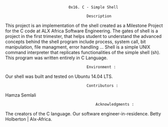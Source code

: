                                 0x16. C - Simple Shell

                                        Description

This project is an implementation of the shell created as a Milestone Project for the C code at ALX Africa Software Engineering.
The gates of shell is a project in the first trimester, that helps student to understand the advanced concepts behind the shell program include process, system call, bit manipulation, file managment, error handling ...
Shell is a simple UNIX command interpreter that replicates functionalities of the simple shell (sh).
This program was written entirely in C Language.

                                        Environment :
Our shell was built and tested on Ubuntu 14.04 LTS.

                                        Contributors : 
Hamza Semlali

                                            Acknowledgments :
The creators of the C language.
Our software engineer-in-residence.
Betty Holberton | Alx-Africa.